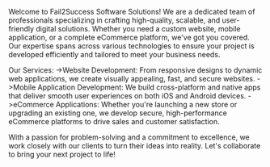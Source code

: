 Welcome to Fail2Success Software Solutions!
We are a dedicated team of professionals specializing in crafting high-quality, scalable, and user-friendly digital solutions.
Whether you need a custom website, mobile application, or a complete eCommerce platform, we've got you covered. 
Our expertise spans across various technologies to ensure your project is developed efficiently and tailored to meet your business needs.

Our Services:
->Website Development: From responsive designs to dynamic web applications, we create visually appealing, fast, and secure websites.
->Mobile Application Development: We build cross-platform and native apps that deliver smooth user experiences on both iOS and Android devices.
->eCommerce Applications: Whether you're launching a new store or upgrading an existing one, we develop secure, high-performance eCommerce platforms to drive sales and customer satisfaction.

With a passion for problem-solving and a commitment to excellence, we work closely with our clients to turn their ideas into reality. Let's collaborate to bring your next project to life!
<!---
F2Ssoftwaresolutions/F2Ssoftwaresolutions is a ✨ special ✨ repository because its `README.md` (this file) appears on your GitHub profile.
You can click the Preview link to take a look at your changes.
--->
